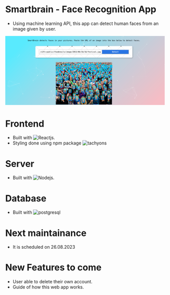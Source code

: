 # Smartbrain - Face Recognition App

- Using machine learning API, this app can detect human faces from an image given by user.


![SmartBrain App after log in](images/festival.png)

# Frontend
- Built with ![Reactjs](https://react.dev/).
- Styling done using npm package ![tachyons](https://www.npmjs.com/package/tachyons)

# Server  
- Built with ![Nodejs](https://nodejs.org/en).

# Database 
- Built with ![postgresql](https://www.postgresql.org/)

# Next maintainance
- It is scheduled on 26.08.2023

# New Features to come 
- User able to delete their own account.
- Guide of how this web app works.
